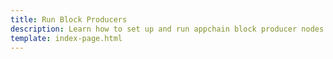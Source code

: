 ```yaml
---
title: Run Block Producers
description: Learn how to set up and run appchain block producer nodes (also known as sequencers or collators) using Docker or Systemd to participate in the protocol.
template: index-page.html
---
```

